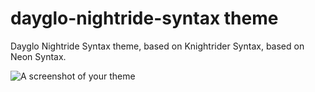 # dayglo-nightride-syntax theme

Dayglo Nightride Syntax theme, based on Knightrider Syntax, based on Neon Syntax.

![A screenshot of your theme](https://f.cloud.github.com/assets/69169/2289498/4c3cb0ec-a009-11e3-8dbd-077ee11741e5.gif)

